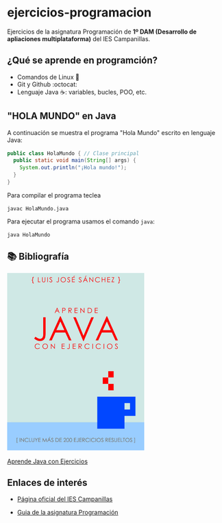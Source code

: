 # ejercicios-programacion

Ejercicios de la asignatura Programación de **1º DAM (Desarrollo de apliaciones multiplataforma)** del IES Campanillas.

## ¿Qué se aprende en programción?

* Comandos de Linux :penguin:
* Git y Github :octocat:
* Lenguaje Java :coffee:: variables, bucles, POO, etc. 

## "HOLA MUNDO" en Java

A continuación se muestra el programa "Hola Mundo" escrito en lenguaje Java:

```java
public class HolaMundo { // Clase principal
  public static void main(String[] args) {
    System.out.println("¡Hola mundo!");
  }
}
```

Para compilar el programa teclea 

```console
javac HolaMundo.java
```

Para ejecutar el programa usamos el comando `java`:

```console
java HolaMundo
```

## :books: Bibliografía

<img src="Imagenes/aprendejava.jpeg" width="320px">

[Aprende Java con Ejercicios](https://leanpub.com/aprendejava)

## Enlaces de interés

* [Página oficial del IES Campanillas](http://iescampanillas.com/)

* [Guia de la asignatura Programación](https://github.com/LuisJoseSanchez/programacion)
